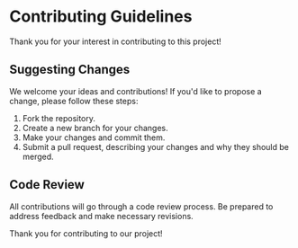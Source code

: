 # Contributing Guidelines

Thank you for your interest in contributing to this project! 

## Suggesting Changes

We welcome your ideas and contributions! If you'd like to propose a change, please follow these steps:

1. Fork the repository.
2. Create a new branch for your changes.
3. Make your changes and commit them.
4. Submit a pull request, describing your changes and why they should be merged.

## Code Review

All contributions will go through a code review process. Be prepared to address feedback and make necessary revisions.


Thank you for contributing to our project!
